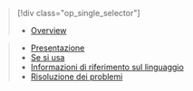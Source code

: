 > [!div class="op_single_selector"]
> * [Overview](../articles/application-insights/app-insights-analytics.md)	

> * [Presentazione](../articles/application-insights/app-insights-analytics-tour.md)
> * [Se si usa](../articles/application-insights/app-insights-analytics-using.md)
> * [Informazioni di riferimento sul linguaggio](../articles/application-insights/app-insights-analytics-reference.md)
> * [Risoluzione dei problemi](../articles/application-insights/app-insights-analytics-troubleshooting.md)
> 
> 



<!--HONumber=Jan17_HO3-->


